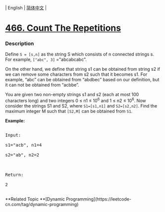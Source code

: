 | English | [简体中文](README.md) |

# [466. Count The Repetitions](https://leetcode-cn.com/problems/count-the-repetitions)
 ### Description
<p>Define <code>S = [s,n]</code> as the string S which consists of n connected strings s. For example, <code>["abc", 3]</code> ="abcabcabc". </p>
<p>On the other hand, we define that string s1 can be obtained from string s2 if we can remove some characters from s2 such that it becomes s1. For example, “abc”  can be obtained from “abdbec” based on our definition, but it can not be obtained from “acbbe”.</p>
<p>You are given two non-empty strings s1 and s2 (each at most 100 characters long) and two integers 0 &le; n1 &le; 10<sup>6</sup> and 1 &le; n2 &le; 10<sup>6</sup>. Now consider the strings S1 and S2, where <code>S1=[s1,n1]</code> and <code>S2=[s2,n2]</code>. Find the maximum integer M such that <code>[S2,M]</code> can be obtained from <code>S1</code>.</p>

<p><b>Example:</b>
<pre>
Input:
s1="acb", n1=4
s2="ab", n2=2

Return:
2
</pre>
</p>
**Related Topic	**[Dynamic Programming](https://leetcode-cn.com/tag/dynamic-programming) 